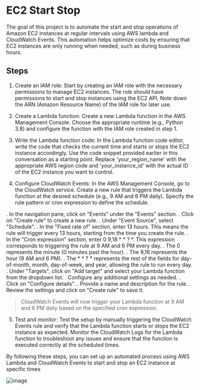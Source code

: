 # EC2 Start Stop

The goal of this project is to automate the start and stop operations of Amazon EC2 instances at regular intervals using AWS lambda and CloudWatch Events. This automation helps optimize costs by ensuring that EC2 instances are only running when needed, such as during business hours.

## Steps

1. Create an IAM role: Start by creating an IAM role with the necessary permissions to manage EC2 instances. The role should have permissions to start and stop instances using the EC2 API. Note down the ARN (Amazon Resource Name) of the IAM role for later use.

2. Create a Lambda function: Create a new Lambda function in the AWS Management Console. Choose the appropriate runtime (e.g., Python 3.8) and configure the function with the IAM role created in step 1.

3. Write the Lambda function code: In the Lambda function code editor, write the code that checks the current time and starts or stops the EC2 instance accordingly. Use the code snippet provided earlier in this conversation as a starting point. Replace 'your_region_name' with the appropriate AWS region code and 'your_instance_id' with the actual ID of the EC2 instance you want to control.

4. Configure CloudWatch Events: In the AWS Management Console, go to the CloudWatch service. Create a new rule that triggers the Lambda function at the desired schedule (e.g., 9 AM and 6 PM daily). Specify the rule pattern or cron expression to define the schedule.

. In the navigation pane, click on "Events" under the "Events" section.
. Click on "Create rule" to create a new rule.
. Under "Event Source", select "Schedule".
. In the "Fixed rate of" section, enter 13 hours. This means the rule will trigger every 13 hours, starting from the time you create the rule.
. In the "Cron expression" section, enter 0 9,18 * * ? *. This expression corresponds to triggering the rule at 9 AM and 6 PM every day.
. The 0 represents the minute (0 minutes past the hour).
. The 9,18 represents the hour (9 AM and 6 PM).
. The * * ? * represents the rest of the fields for day-of-month, month, day-of-week, and year, allowing the rule to run every day.
. Under "Targets", click on "Add target" and select your Lambda function from the dropdown list.
. Configure any additional settings as needed.
. Click on "Configure details".
. Provide a name and description for the rule.
. Review the settings and click on "Create rule" to save it.
> CloudWatch Events will now trigger your Lambda function at 9 AM and 6 PM daily based on the specified cron expression.

5. Test and monitor: Test the setup by manually triggering the CloudWatch Events rule and verify that the Lambda function starts or stops the EC2 instance as expected. Monitor the CloudWatch Logs for the Lambda function to troubleshoot any issues and ensure that the function is executed correctly at the scheduled times.

By following these steps, you can set up an automated process using AWS Lambda and CloudWatch Events to start and stop an EC2 instance at specific times

![image](/Users/bodlaraviteja/repos/lambda/ec2StartStop/event.png)
